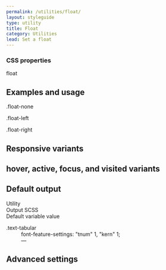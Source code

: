 ```yaml
---
permalink: /utilities/float/
layout: styleguide
type: utility
title: Float
category: Utilities
lead: Set a float
---
```


<div class="size-sans-4 weight-300">

  <h3 class="grid-col size-sans-micro text-normal text-medium text-uppercase text-ls-1 margin-y-0 margin-left-2px">CSS properties</h3>
  <div class="margin-top-1">
    <span class="token display-inline-block text-no-uppercase text-ls-auto padding-05 margin-top-05">float</span>
  </div>

  <section class="border-top-1px padding-top-1 margin-top-4">
    <h2 class="margin-0 text-light size-sans-8">Examples and usage</h2>
    <section class="bg-white padding-2 radius-md margin-y-2 border-1px border-gray-10">
      <div class="clearfix">
        <p class="float-none bg-base-lighter padding-2">.float-none</p>
      </div>
      <div class="clearfix">
        <p class="float-left bg-base-lighter padding-2">.float-left</p>
      </div>
      <div class="clearfix">
        <p class="float-right bg-base-lighter padding-2">.float-right</p>
      </div>
    </section>
  </section>

  <section class="border-top-1px padding-top-1 margin-top-4">
    <h2 class="margin-0 text-light size-sans-8">Responsive variants</h2>
  </section>

  <section class="border-top-1px padding-top-1 margin-top-4">
    <h2 class="margin-0 text-light size-sans-8"><span class="size-mono-6 padding-x-05 padding-y-2px border-1px display-inline-block radius-md margin-right-2px">hover</span>, <span class="size-mono-6 padding-x-05 padding-y-2px border-1px display-inline-block radius-md margin-right-2px">active</span>, <span class="size-mono-6 padding-x-05 padding-y-2px border-1px display-inline-block radius-md margin-right-2px">focus</span>, and <span class="size-mono-6 padding-x-05 padding-y-2px border-1px display-inline-block radius-md margin-right-2px">visited</span> variants</h2>
  </section>

  <section class="border-top-1px padding-top-1 margin-top-4">
    <h2 class="margin-0 text-light size-sans-8">Default output</h2>
    <div class="grid-row size-sans-1 text-bold border-bottom-1px padding-bottom-05 margin-top-2 border-gray-20">
      <div class="grid-col-4">Utility</div>
      <div class="grid-col-6">Output SCSS</div>
      <div class="grid-col-2">Default variable value</div>
    </div>
    <dl class="output-list">
      <dt class="output-utility">.text-tabular</dt>
      <dd class="output-css">font-feature-settings: "tnum" 1, "kern" 1;</dd>
      <dd class="output-variable">—</dd>
    </dl>
  </section>
  
  <section class="border-top-1px padding-top-1 margin-top-4">
    <h2 class="margin-0 text-light size-sans-8">Advanced settings</h2>
  </section>
</div>
